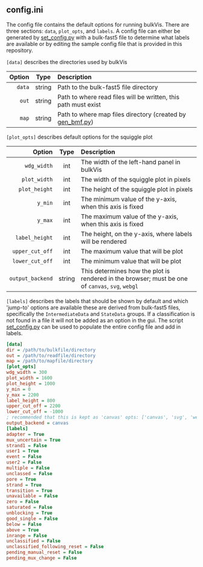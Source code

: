 ## config.ini

The config file contains the default options for running bulkVis. There are
three sections: `data`, `plot_opts`, and `labels`. A config file can either
be generated by [set_config.py](utils/set_config.py) with a bulk-fast5 file
to determine what labels are available or by editing the sample config file
that is provided in this repository.

`[data]` describes the directories used by bulkVis

|Option|Type|Description|
|-:|:-:|:-|
|`data`|string|Path to the bulk-fast5 file directory|
|`out`|string|Path to where read files will be written, this path must exist|
|`map`|string|Path to where map files directory (created by [gen_bmf.py](utils/gen_bmf.py))|

`[plot_opts]` describes default options for the squiggle plot

|Option|Type|Description|
|-:|:-:|:-|
|`wdg_width`|int|The width of the left-hand panel in bulkVis|
|`plot_width`|int|The width of the squiggle plot in pixels|
|`plot_height`|int|The height of the squiggle plot in pixels|
|`y_min`|int|The minimum value of the y-axis, when this axis is fixed|
|`y_max`|int|The maximum value of the y-axis, when this axis is fixed|
|`label_height`|int|The height, on the y-axis, where labels will be rendered|
|`upper_cut_off`|int|The maximum value that will be plot|
|`lower_cut_off`|int|The minimum value that will be plot|
|`output_backend`|string|This determines how the plot is rendered in the browser; must be one of `canvas`, `svg`, `webgl`|

`[labels]` describes the labels that should be shown by default and which 'jump-to'
options are available these are derived from bulk-fast5 files, specifically the
`IntermediateData` and `StateData` groups. If a classification is not found in a file
it will not be added as an option in the gui. The script [set_config.py](utils/set_config.py) 
can be used to populate the entire config file and add in labels.

```INI
[data]
dir = /path/to/bulkfile/directory 
out = /path/to/readfile/directory 
map = /path/to/mapfile/directory
[plot_opts]
wdg_width = 300
plot_width = 1600
plot_height = 1000
y_min = 0
y_max = 2200
label_height = 800
upper_cut_off = 2200
lower_cut_off = -1000
; recommended that this is kept as 'canvas' opts: ['canvas', 'svg', 'webgl']
output_backend = canvas
[labels]
adapter = True
mux_uncertain = True
strand1 = False
user1 = True
event = False
user2 = False
multiple = False
unclassed = False
pore = True
strand = True
transition = True
unavailable = False
zero = False
saturated = False
unblocking = True
good_single = False
below = False
above = True
inrange = False
unclassified = False
unclassified_following_reset = False
pending_manual_reset = False
pending_mux_change = False
```
